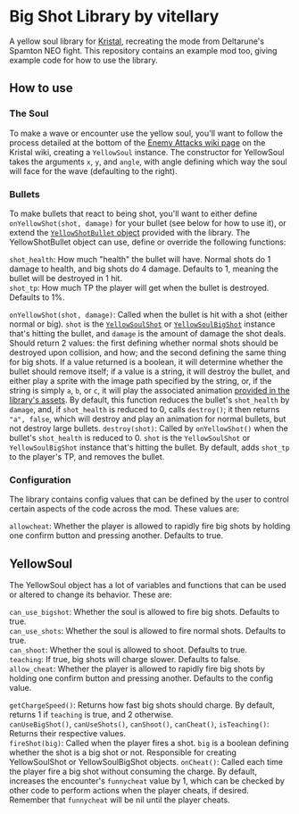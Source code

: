 # Big Shot Library by vitellary
A yellow soul library for [Kristal](https://github.com/KristalTeam/Kristal), recreating the mode from Deltarune's Spamton NEO fight. This repository contains an example mod too, giving example code for how to use the library.

## How to use

### The Soul
To make a wave or encounter use the yellow soul, you'll want to follow the process detailed at the bottom of the [Enemy Attacks wiki page](https://github.com/KristalTeam/Kristal/wiki/Enemy-Attacks#soul) on the Kristal wiki, creating a `YellowSoul` instance. The constructor for YellowSoul takes the arguments `x`, `y`, and `angle`, with angle defining which way the soul will face for the wave (defaulting to the right).

### Bullets
To make bullets that react to being shot, you'll want to either define `onYellowShot(shot, damage)` for your bullet (see below for how to use it), or extend the [`YellowShotBullet` object](https://github.com/vitellaryjr/BigShotLibrary/blob/main/libraries/YellowSoul/scripts/objects/YellowSoulBullet.lua) provided with the library. The YellowShotBullet object can use, define or override the following functions:

`shot_health`: How much "health" the bullet will have. Normal shots do 1 damage to health, and big shots do 4 damage. Defaults to 1, meaning the bullet will be destroyed in 1 hit.  
`shot_tp`: How much TP the player will get when the bullet is destroyed. Defaults to 1%.  

`onYellowShot(shot, damage)`: Called when the bullet is hit with a shot (either normal or big). `shot` is the [`YellowSoulShot`](https://github.com/vitellaryjr/BigShotLibrary/blob/main/libraries/YellowSoul/scripts/objects/YellowSoulShot.lua) or [`YellowSoulBigShot`](https://github.com/vitellaryjr/BigShotLibrary/blob/main/libraries/YellowSoul/scripts/objects/YellowSoulBigShot.lua) instance that's hitting the bullet, and `damage` is the amount of damage the shot deals. Should return 2 values: the first defining whether normal shots should be destroyed upon collision, and how; and the second defining the same thing for big shots. If a value returned is a boolean, it will determine whether the bullet should remove itself; if a value is a string, it will destroy the bullet, and either play a sprite with the image path specified by the string, or, if the string is simply `a`, `b`, or `c`, it will play the associated animation [provided in the library's assets](https://github.com/vitellaryjr/BigShotLibrary/tree/main/libraries/YellowSoul/assets/sprites/player/shot/hit). By default, this function reduces the bullet's `shot_health` by `damage`, and, if `shot_health` is reduced to 0, calls `destroy()`; it then returns `"a", false`, which will destroy and play an animation for normal bullets, but not destroy large bullets.
`destroy(shot)`: Called by `onYellowShot()` when the bullet's `shot_health` is reduced to 0. `shot` is the `YellowSoulShot` or `YellowSoulBigShot` instance that's hitting the bullet. By default, adds `shot_tp` to the player's TP, and removes the bullet.  

### Configuration
The library contains config values that can be defined by the user to control certain aspects of the code across the mod. These values are:

`allowcheat`: Whether the player is allowed to rapidly fire big shots by holding one confirm button and pressing another. Defaults to true.  

## YellowSoul
The YellowSoul object has a lot of variables and functions that can be used or altered to change its behavior. These are:

`can_use_bigshot`: Whether the soul is allowed to fire big shots. Defaults to true.  
`can_use_shots`: Whether the soul is allowed to fire normal shots. Defaults to true.  
`can_shoot`: Whether the soul is allowed to shoot. Defaults to true.  
`teaching`: If true, big shots will charge slower. Defaults to false.  
`allow_cheat`: Whether the player is allowed to rapidly fire big shots by holding one confirm button and pressing another. Defaults to the config value.  

`getChargeSpeed()`: Returns how fast big shots should charge. By default, returns 1 if `teaching` is true, and 2 otherwise.  
`canUseBigShot()`, `canUseShots()`, `canShoot()`, `canCheat()`, `isTeaching()`: Returns their respective values.  
`fireShot(big)`: Called when the player fires a shot. `big` is a boolean defining whether the shot is a big shot or not. Responsible for creating YellowSoulShot or YellowSoulBigShot objects.
`onCheat()`: Called each time the player fire a big shot without consuming the charge. By default, increases the encounter's `funnycheat` value by 1, which can be checked by other code to perform actions when the player cheats, if desired. Remember that `funnycheat` will be nil until the player cheats.  
